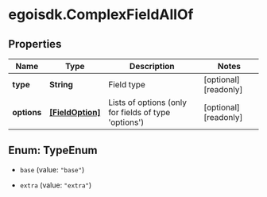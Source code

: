 # egoisdk.ComplexFieldAllOf

## Properties

Name | Type | Description | Notes
------------ | ------------- | ------------- | -------------
**type** | **String** | Field type | [optional] [readonly] 
**options** | [**[FieldOption]**](FieldOption.md) | Lists of options (only for fields of type &#39;options&#39;) | [optional] [readonly] 



## Enum: TypeEnum


* `base` (value: `"base"`)

* `extra` (value: `"extra"`)




